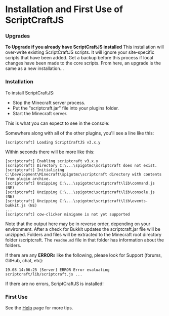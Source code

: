 # Installation and First Use of ScriptCraftJS

### Upgrades

**To Upgrade if you already have ScriptCraftJS installed**
This installation will over-write existing ScriptCraftJS scripts. It will ignore your site-specific scripts that have been added. Get a backup before this process if local changes have been made to the core scripts. From here, an upgrade is the same as a new installation...

### Installation

To install ScriptCraftJS:

- Stop the Minecraft server process.
- Put the "scriptcraft.jar" file into your plugins folder.
- Start the Minecraft server.

This is what you can expect to see in the console:

Somewhere along with all of the other plugins, you'll see a line like this:

    [scriptcraft] Loading ScriptCraftJS v3.x.y

Within seconds there will be more like this:

    [scriptcraft] Enabling scriptcraft v3.x.y
    [scriptcraft] Directory C:\...\spigotmc\scriptcraft does not exist.
    [scriptcraft] Initializing C:\Development\Minecraft\spigotmc\scriptcraft directory with contents from plugin archive.
    [scriptcraft] Unzipping C:\...\spigotmc\scriptcraft\lib\command.js (NE)
    [scriptcraft] Unzipping C:\...\spigotmc\scriptcraft\lib\console.js (NE)
    [scriptcraft] Unzipping C:\...\spigotmc\scriptcraft\lib\events-bukkit.js (NE)
    ...
    [scriptcraft] cow-clicker minigame is not yet supported

Note that the output here may be in reverse order, depending on your environment. After a check for Bukkit updates the scriptcraft.jar file will be unzipped. Folders and files will be extracted to the Minecraft root directory folder /scriptcraft. The `readme.md` file in that folder has information about the folders.

If there are any **ERROR**s like the following, please look for Support (forums, GitHub, chat, etc):

    19.08 14:06:25 [Server] ERROR Error evaluating scriptcraft/lib/scriptcraft.js ...

If there are no errors, ScriptCraftJS is installed!

### First Use



See the [Help][help] page for more tips.

[help]: Help.md
[startstop]: StartStop.md
